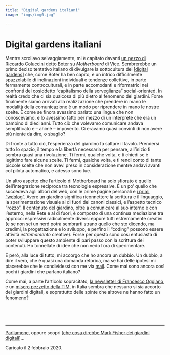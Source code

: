 ```yaml
---
title: "Digital gardens italiani"
image: "imgs/img0.jpg"

---
```


# Digital gardens italiani

Mentre scrollavo selvaggiamente, mi è capitato davanti [un pezzo di Riccardo Coluccini](https://www.vice.com/it/article/pky7vv/come-creare-blog-giardino-digitale) detto [Boter](https://boter.eu/) su *Motherboard* di Vice. Sembrerebbe un primo deciso tentativo italiano di divulgare la sottocultura dei [[digital gardens]] che, come Boter ha ben capito, è un intrico difficilmente spazzolabile di inclinazioni individuali e tendenze collettive, in parte fermamente controculturali, e in parte accomodanti e riformatrici nei confronti del cosiddetto “capitalismo della sorveglianza” social-oriented. In realtà credo che ci sia qualcosa di più dietro al fenomeno dei giardini. Forse finalmente siamo arrivati alla realizzazione che prendere in mano le modalità della comunicazione è un modo per riprendere in mano le nostre scelte. È come se finora avessimo parlato una lingua che non conoscevamo, e lo avessimo fatto per mezzo di un interprete che era un bambino di dieci anni. Tutto ciò che volevamo comunicare andava semplificato e – ahimè – impoverito. Ci eravamo quasi convinti di non avere più niente da dire, o sbaglio?

Di fronte a tutto ciò, l’esperienza del giardino fa saltare il tavolo. Prendersi tutto lo spazio, il tempo e la libertà necessaria per pensare, all’inizio ti sembra quasi una rivoluzione. Ti fermi, qualche volta, e ti chiedi se è legittimo fare alcune scelte. Ti fermi, qualche volta, e ti rendi conto di tante piccole scelte che non avevi preso in considerazione mentre andavi avanti col pilota automatico, e adesso sono tue.

Un altro aspetto che l’articolo di Motherboard ha solo sfiorato è quello dell’integrazione reciproca tra tecnologie espressive. È un po’ quello che succedeva agli albori del web, con le prime pagine personali e [i primi “weblog”](https://stackingthebricks.com/how-blogs-broke-the-web/). Avere un giardino significa riconnettere la scrittura e il linguaggio, la sperimentazione visuale al di fuori dei canoni classici, e l’aspetto tecnico “rozzo”. Il contenuto del giardino, oltre a comunicare al suo interno e con l’esterno, nella Rete e al di fuori, è composto di una continua mediazione tra approcci espressivi radicalmente diversi eppure tutti estremamente creativi (e se non sei un nerd potrà sembrarti strano quello che sto dicendo, ma credimi, la progettazione e lo sviluppo, e perfino il “coding” possono essere attività *estremamente* creative). Forse per questo sono così entusiasta di poter sviluppare questo ambiente di pari passo con la scrittura dei contenuti. Ho tonnellate di idee che non vedo l’ora di sperimentare.

E però, alla luce di tutto, mi accorgo che ho ancora un dubbio. Un dubbio, a dire il vero, che è quasi una domanda retorica, ma se hai delle ipotesi mi piacerebbe che le condividessi con me via [mail](mailto:web@zulianis.eu). Come mai sono ancora così pochi i giardini che parlano italiano?

Come mai, a parte l’articolo sopracitato, [la newsletter di Francesco Oggiano](https://mailchi.mp/francescooggiano/digital?e=a3a089a475), e un [misero pezzetto della TIM](https://www.lemacchinevolanti.it/news/il-nuovo-fenomeno-del-web-i-giardini-digitali), in Italia sembra che nessuno si sia accorto dei giardini digitali, e soprattutto delle spinte che altrove ne hanno fatto un fenomeno?

<div style="height:50px"></div>

___

[Parliamone](mailto:web@zulianis.eu), oppure scopri [[che cosa direbbe Mark Fisher dei giardini digitali]]...


<p class="date">Caricato il 2 febbraio 2020.</p>

[//begin]: # "Autogenerated link references for markdown compatibility"
[digital gardens]: digital-gardens.md "Digital gardens"
[che cosa direbbe Mark Fisher dei giardini digitali]: che-cosa-direbbe-mark-fisher-dei-giardini-digitali.md "Che cosa direbbe Mark Fisher dei giardini digitali"
[//end]: # "Autogenerated link references"